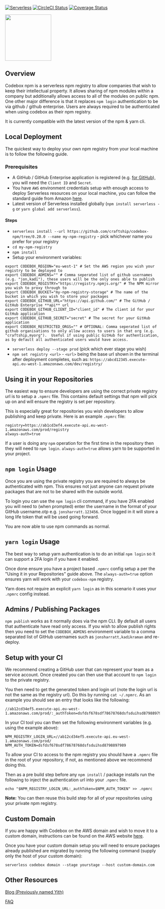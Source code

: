 [![Serverless](http://public.serverless.com/badges/v3.svg)](http://www.serverless.com)
[![CircleCI Status](https://circleci.com/gh/craftship/codebox-npm.svg?style=shield)](https://circleci.com/gh/craftship/codebox-npm)
[![Coverage Status](https://coveralls.io/repos/github/craftship/codebox-npm/badge.svg?branch=master&cb=1)](https://coveralls.io/github/craftship/codebox-npm?branch=master)

<img src="https://s3-eu-west-1.amazonaws.com/learn.craftship.io/codebox_logo.png" height="150"/>

## Overview
Codebox npm is a serverless npm registry to allow companies that wish to keep their intellectual property. It allows sharing of npm modules within a company but additionally allows access to all of the modules on public npm. One other major difference is that it replaces `npm login` authentication to be via github / github enterprise.  Users are always required to be authenticated when using codebox as their npm registry.

It is currently compatible with the latest version of the npm & yarn cli.

## Local Deployment

The quickest way to deploy your own npm registry from your local machine is to follow the following guide.

### Prerequisites
* A GitHub / GitHub Enterprise application is registered (e.g. [for GitHub](https://github.com/settings/developers)), you will need the `Client ID` and `Secret`.
* You have `AWS` environment credentials setup with enough access to deploy Serverless resources on your local machine, you can follow the standard guide from Amazon [here](http://docs.aws.amazon.com/sdk-for-java/v1/developer-guide/setup-credentials.html).
* Latest version of Serverless installed globally (`npm install serverless -g` or `yarn global add serverless`).

#### Steps
* `serverless install --url https://github.com/craftship/codebox-npm/tree/0.20.0 --name my-npm-registry` - pick whichever name you prefer for your registry
* `cd my-npm-registry`
* `npm install`
* Setup your environment variables:
```
export CODEBOX_REGION="eu-west-1" # Set the AWS region you wish your registry to be deployed to
export CODEBOX_ADMINS="" # Comma seperated list of github usernames (e.g. "jon,kadi"), these users will be the only ones able to publish
export CODEBOX_REGISTRY="https://registry.npmjs.org/" # The NPM mirror you wish to proxy through to
export CODEBOX_BUCKET="my-npm-registry-storage" # The name of the bucket in which you wish to store your packages
export CODEBOX_GITHUB_URL="https://api.github.com/" # The GitHub / GitHub Enterprise **api** url
export CODEBOX_GITHUB_CLIENT_ID="client_id" # The client id for your GitHub application
export CODEBOX_GITHUB_SECRET="secret" # The secret for your GitHub application
export CODEBOX_RESTRICTED_ORGS="" # OPTIONAL: Comma seperated list of github organisations to only allow access to users in that org (e.g. "craftship,myorg").  Useful if using public GitHub for authentication, as by default all authenticated users would have access.
```
* `serverless deploy --stage prod` (pick which ever stage you wish)
* `npm set registry <url>` - `<url>` being the base url shown in the terminal after deployment completes, such as:
`https://abcd12345.execute-api.eu-west-1.amazonaws.com/dev/registry/`

## Using it in your Repositories
The easiest way to ensure developers are using the correct private registry url is to setup a `.npmrc` file.  This contains default settings that npm will pick up on and will ensure the registry is set per repository.

This is especially great for repositories you wish developers to allow publishing and keep private.  Here is an example `.npmrc` file:


```
registry=https://ab1cd3ef4.execute-api.eu-west-1.amazonaws.com/prod/registry
always-auth=true
```

If a user is doing any `npm` operation for the first time in the repository then they will need to `npm login`.  `always-auth=true` allows yarn to be supported in your project.

## `npm login` Usage
Once you are using the private registry you are required to always be authenticated with npm. This ensures not just anyone can request private packages that are not to be shared with the outside world.

To login you can use the `npm login` cli command, if you have 2FA enabled you will need to (when prompted) enter the username in the format of your GitHub username.otp e.g. `jonsharratt.123456`. Once logged in it will store a long life token that will be used going forward.

You are now able to use npm commands as normal.

## `yarn login` Usage
The best way to setup yarn authentication is to do an initial `npm login` so it can support a 2FA login if you have it enabled.

Once done ensure you have a project based `.npmrc` config setup a per the "Using it in your Repositories" guide above.  The `always-auth=true` option ensures yarn will work with your `codebox-npm` registry.

Yarn does not require an explicit `yarn login` as in this scenario it uses your `.npmrc` config instead.

## Admins / Publishing Packages
`npm publish` works as it normally does via the npm CLI.  By default all users that authenticate have read only access.  If you wish to allow publish rights then you need to set the `CODEBOX_ADMINS` environment variable to a comma separated list of GitHub usernames such as `jonsharratt,kadikraman` and re-deploy.

## Setup with your CI
We recommend creating a GitHub user that can represent your team as a service account.  Once created you can then use that account to `npm login` to the private registry.

You then need to get the generated token and login url (note the login url is not the same as the registry url).  Do this by running `cat ~/.npmrc`.  As an example you should see an entry that looks like the following:

```
//ab12cd34ef5.execute-api.eu-west-1.amazonaws.com/prod/:_authToken=dsfdsf678sdf78678768dsfsduihsd8798897989
```

In your CI tool you can then set the following environment variables (e.g. using the example above):
```
NPM_REGISTRY_LOGIN_URL=//ab12cd34ef5.execute-api.eu-west-1.amazonaws.com/prod/
NPM_AUTH_TOKEN=dsfdsf678sdf78678768dsfsduihsd8798897989
```

To allow your CI to access to the npm registry you should have a `.npmrc` file in the root of your repository, if not, as mentioned above we recommend doing this.

Then as a pre build step before any `npm install` / package installs run the following to inject the authentication url into your `.npmrc` file.

```
echo "$NPM_REGISTRY_LOGIN_URL:_authToken=$NPM_AUTH_TOKEN" >> .npmrc
```

**Note:**
You can then reuse this build step for all of your repositories using your private npm registry.

## Custom Domain
If you are happy with Codebox on the AWS domain and wish to move it to a custom domain, instructions can be found on the AWS website [here](http://docs.aws.amazon.com/apigateway/latest/developerguide/how-to-custom-domains.html).

Once you have your custom domain setup you will need to ensure packages already published are migrated by running the following command (supply only the host of your custom domain):

`serverless codebox domain --stage yourstage --host custom-domain.com`

## Other Resources

[Blog (Previously named Yith)](https://craftship.io/open/source/serverless/private/npm/registry/yith/2016/09/26/serverless-yith.html)

[FAQ](https://github.com/craftship/codebox-npm/wiki/FAQ)

